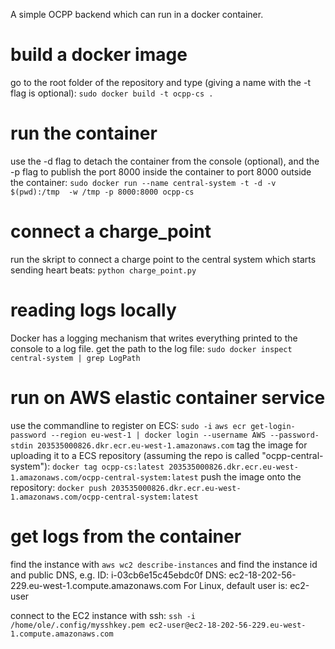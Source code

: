 A simple OCPP backend which can run in a docker container.

# build a docker image
go to the root folder of the repository and type (giving a name with the -t flag is optional):
`sudo docker build -t ocpp-cs .`

# run the container
use the -d flag to detach the container from the console (optional), and the -p flag to publish the port 8000 inside 
the container to port 8000 outside the container:
`sudo docker run --name central-system -t -d -v $(pwd):/tmp  -w /tmp -p 8000:8000 ocpp-cs`

# connect a charge_point
run the skript to connect a charge point to the central system which starts sending heart beats:
`python charge_point.py`

# reading logs locally
Docker has a logging mechanism that writes everything printed to the console to a log file.
get the path to the log file:
`sudo docker inspect central-system | grep LogPath`

# run on AWS elastic container service
use the commandline to register on ECS:
`sudo -i`
`aws ecr get-login-password --region eu-west-1 | docker login --username AWS --password-stdin 203535000826.dkr.ecr.eu-west-1.amazonaws.com`
tag the image for uploading it to a ECS repository (assuming the repo is called "ocpp-central-system"):
`docker tag ocpp-cs:latest 203535000826.dkr.ecr.eu-west-1.amazonaws.com/ocpp-central-system:latest`
push the image onto the repository:
`docker push 203535000826.dkr.ecr.eu-west-1.amazonaws.com/ocpp-central-system:latest`

# get logs from the container
find the instance with
`aws wc2 describe-instances`
and find the instance id and public DNS, e.g.
ID: i-03cb6e15c45ebdc0f
DNS: ec2-18-202-56-229.eu-west-1.compute.amazonaws.com
For Linux, default user is: ec2-user

connect to the EC2 instance with ssh:
`ssh -i /home/ole/.config/mysshkey.pem ec2-user@ec2-18-202-56-229.eu-west-1.compute.amazonaws.com`


